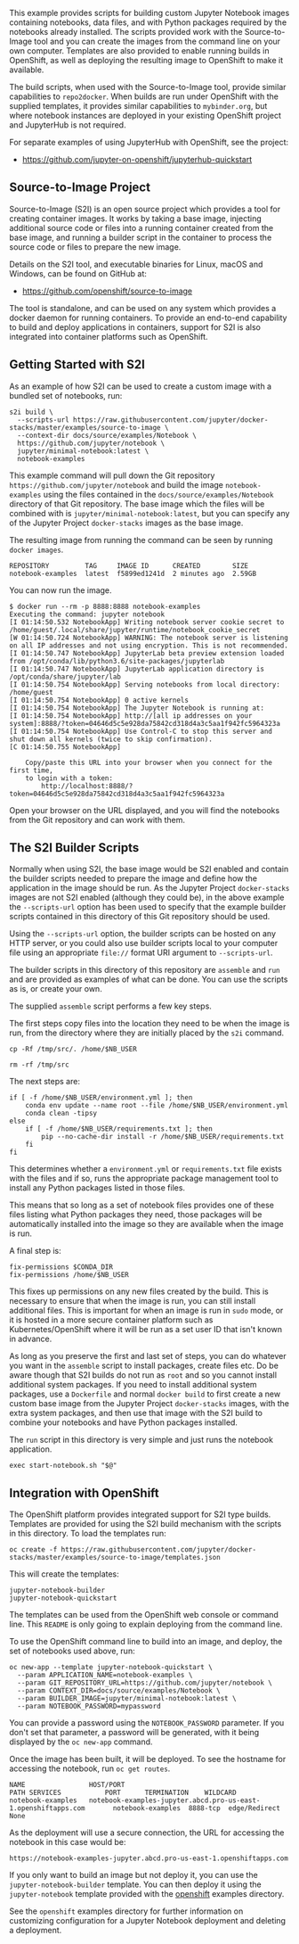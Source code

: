 This example provides scripts for building custom Jupyter Notebook images containing notebooks, data files, and with Python packages required by the notebooks already installed. The scripts provided work with the Source-to-Image tool and you can create the images from the command line on your own computer. Templates are also provided to enable running builds in OpenShift, as well as deploying the resulting image to OpenShift to make it available.

The build scripts, when used with the Source-to-Image tool, provide similar capabilities to ``repo2docker``. When builds are run under OpenShift with the supplied templates, it provides similar capabilities to ``mybinder.org``, but where notebook instances are deployed in your existing OpenShift project and JupyterHub is not required.

For separate examples of using JupyterHub with OpenShift, see the project:

* https://github.com/jupyter-on-openshift/jupyterhub-quickstart

Source-to-Image Project
-----------------------

Source-to-Image (S2I) is an open source project which provides a tool for creating container images. It works by taking a base image, injecting additional source code or files into a running container created from the base image, and running a builder script in the container to process the source code or files to prepare the new image.

Details on the S2I tool, and executable binaries for Linux, macOS and Windows, can be found on GitHub at:

* https://github.com/openshift/source-to-image

The tool is standalone, and can be used on any system which provides a docker daemon for running containers. To provide an end-to-end capability to build and deploy applications in containers, support for S2I is also integrated into container platforms such as OpenShift.

Getting Started with S2I
------------------------

As an example of how S2I can be used to create a custom image with a bundled set of notebooks, run:

```
s2i build \
  --scripts-url https://raw.githubusercontent.com/jupyter/docker-stacks/master/examples/source-to-image \
  --context-dir docs/source/examples/Notebook \
  https://github.com/jupyter/notebook \
  jupyter/minimal-notebook:latest \
  notebook-examples
```

This example command will pull down the Git repository ``https://github.com/jupyter/notebook`` and build the image ``notebook-examples`` using the files contained in the ``docs/source/examples/Notebook`` directory of that Git repository. The base image which the files will be combined with is ``jupyter/minimal-notebook:latest``, but you can specify any of the Jupyter Project ``docker-stacks`` images as the base image.

The resulting image from running the command can be seen by running ``docker images``.

```
REPOSITORY         TAG     IMAGE ID      CREATED        SIZE
notebook-examples  latest  f5899ed1241d  2 minutes ago  2.59GB
```

You can now run the image.

```
$ docker run --rm -p 8888:8888 notebook-examples
Executing the command: jupyter notebook
[I 01:14:50.532 NotebookApp] Writing notebook server cookie secret to /home/guest/.local/share/jupyter/runtime/notebook_cookie_secret
[W 01:14:50.724 NotebookApp] WARNING: The notebook server is listening on all IP addresses and not using encryption. This is not recommended.
[I 01:14:50.747 NotebookApp] JupyterLab beta preview extension loaded from /opt/conda/lib/python3.6/site-packages/jupyterlab
[I 01:14:50.747 NotebookApp] JupyterLab application directory is /opt/conda/share/jupyter/lab
[I 01:14:50.754 NotebookApp] Serving notebooks from local directory: /home/guest
[I 01:14:50.754 NotebookApp] 0 active kernels
[I 01:14:50.754 NotebookApp] The Jupyter Notebook is running at:
[I 01:14:50.754 NotebookApp] http://[all ip addresses on your system]:8888/?token=04646d5c5e928da75842cd318d4a3c5aa1f942fc5964323a
[I 01:14:50.754 NotebookApp] Use Control-C to stop this server and shut down all kernels (twice to skip confirmation).
[C 01:14:50.755 NotebookApp]

    Copy/paste this URL into your browser when you connect for the first time,
    to login with a token:
        http://localhost:8888/?token=04646d5c5e928da75842cd318d4a3c5aa1f942fc5964323a
```

Open your browser on the URL displayed, and you will find the notebooks from the Git repository and can work with them.

The S2I Builder Scripts
-----------------------

Normally when using S2I, the base image would be S2I enabled and contain the builder scripts needed to prepare the image and define how the application in the image should be run. As the Jupyter Project ``docker-stacks`` images are not S2I enabled (although they could be), in the above example the ``--scripts-url`` option has been used to specify that the example builder scripts contained in this directory of this Git repository should be used.

Using the ``--scripts-url`` option, the builder scripts can be hosted on any HTTP server, or you could also use builder scripts local to your computer file using an appropriate ``file://`` format URI argument to ``--scripts-url``.

The builder scripts in this directory of this repository are ``assemble`` and ``run`` and are provided as examples of what can be done. You can use the scripts as is, or create your own.

The supplied ``assemble`` script performs a few key steps.

The first steps copy files into the location they need to be when the image is run, from the directory where they are initially placed by the ``s2i`` command.

```
cp -Rf /tmp/src/. /home/$NB_USER

rm -rf /tmp/src
```

The next steps are:

```
if [ -f /home/$NB_USER/environment.yml ]; then
    conda env update --name root --file /home/$NB_USER/environment.yml
    conda clean -tipsy
else
    if [ -f /home/$NB_USER/requirements.txt ]; then
        pip --no-cache-dir install -r /home/$NB_USER/requirements.txt
    fi
fi
```

This determines whether a ``environment.yml`` or ``requirements.txt`` file exists with the files and if so, runs the appropriate package management tool to install any Python packages listed in those files.

This means that so long as a set of notebook files provides one of these files listing what Python packages they need, those packages will be automatically installed into the image so they are available when the image is run.

A final step is:

```
fix-permissions $CONDA_DIR
fix-permissions /home/$NB_USER
```

This fixes up permissions on any new files created by the build. This is necessary to ensure that when the image is run, you can still install additional files. This is important for when an image is run in ``sudo`` mode, or it is hosted in a more secure container platform such as Kubernetes/OpenShift where it will be run as a set user ID that isn't known in advance.

As long as you preserve the first and last set of steps, you can do whatever you want in the ``assemble`` script to install packages, create files etc. Do be aware though that S2I builds do not run as ``root`` and so you cannot install additional system packages. If you need to install additional system packages, use a ``Dockerfile`` and normal ``docker build`` to first create a new custom base image from the Jupyter Project ``docker-stacks`` images, with the extra system packages, and then use that image with the S2I build to combine your notebooks and have Python packages installed.

The ``run`` script in this directory is very simple and just runs the notebook application.

```
exec start-notebook.sh "$@"
```

Integration with OpenShift
--------------------------

The OpenShift platform provides integrated support for S2I type builds. Templates are provided for using the S2I build mechanism with the scripts in this directory. To load the templates run:

```
oc create -f https://raw.githubusercontent.com/jupyter/docker-stacks/master/examples/source-to-image/templates.json
```

This will create the templates:

```
jupyter-notebook-builder
jupyter-notebook-quickstart
```

The templates can be used from the OpenShift web console or command line. This ``README`` is only going to explain deploying from the command line.

To use the OpenShift command line to build into an image, and deploy, the set of notebooks used above, run:

```
oc new-app --template jupyter-notebook-quickstart \
  --param APPLICATION_NAME=notebook-examples \
  --param GIT_REPOSITORY_URL=https://github.com/jupyter/notebook \
  --param CONTEXT_DIR=docs/source/examples/Notebook \
  --param BUILDER_IMAGE=jupyter/minimal-notebook:latest \
  --param NOTEBOOK_PASSWORD=mypassword
```

You can provide a password using the ``NOTEBOOK_PASSWORD`` parameter. If you don't set that parameter, a password will be generated, with it being displayed by the ``oc new-app`` command.

Once the image has been built, it will be deployed. To see the hostname for accessing the notebook, run ``oc get routes``.

```
NAME                HOST/PORT                                                       PATH SERVICES           PORT      TERMINATION    WILDCARD
notebook-examples   notebook-examples-jupyter.abcd.pro-us-east-1.openshiftapps.com       notebook-examples  8888-tcp  edge/Redirect  None
```

As the deployment will use a secure connection, the URL for accessing the notebook in this case would be:

```
https://notebook-examples-jupyter.abcd.pro-us-east-1.openshiftapps.com
```

If you only want to build an image but not deploy it, you can use the ``jupyter-notebook-builder`` template. You can then deploy it using the ``jupyter-notebook`` template provided with the [openshift](../openshift) examples directory.

See the ``openshift`` examples directory for further information on customizing configuration for a Jupyter Notebook deployment and deleting a deployment.
